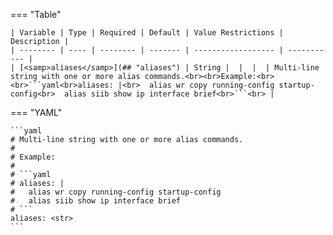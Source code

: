<!--
  ~ Copyright (c) 2024 Arista Networks, Inc.
  ~ Use of this source code is governed by the Apache License 2.0
  ~ that can be found in the LICENSE file.
  -->
=== "Table"

    | Variable | Type | Required | Default | Value Restrictions | Description |
    | -------- | ---- | -------- | ------- | ------------------ | ----------- |
    | [<samp>aliases</samp>](## "aliases") | String |  |  |  | Multi-line string with one or more alias commands.<br><br>Example:<br><br>```yaml<br>aliases: |<br>  alias wr copy running-config startup-config<br>  alias siib show ip interface brief<br>```<br> |

=== "YAML"

    ```yaml
    # Multi-line string with one or more alias commands.
    #
    # Example:
    #
    # ```yaml
    # aliases: |
    #   alias wr copy running-config startup-config
    #   alias siib show ip interface brief
    # ```
    aliases: <str>
    ```
